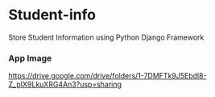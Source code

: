 # Student-info
Store Student Information using Python Django Framework 

### App Image
https://drive.google.com/drive/folders/1-7DMFTk9J5Ebdl8-Z_pIX9LkuXRG4An3?usp=sharing

